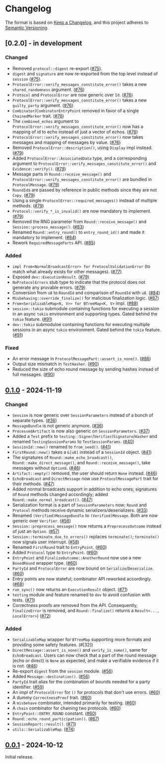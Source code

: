 # Changelog

The format is based on [Keep a Changelog](https://keepachangelog.com/en/1.0.0/),
and this project adheres to [Semantic Versioning](https://semver.org/spec/v2.0.0.html).


## [0.2.0] - in development

### Changed

- Removed `protocol::digest` re-export ([#75]).
- `digest` and `signature` are now re-exported from the top level instead of `session` ([#75]).
- `ProtocolError::verify_messages_constitute_error()` takes a new `shared_randomness` argument. ([#76])
- `Protocol` and `ProtocolError` are now generic over `Id`. ([#76])
- `ProtocolError::verify_messages_constitute_error()` takes a new `guilty_party` argument. ([#76])
- `Combinator`/`CombinatorEntryPoint` removed in favor of a single `ChainedMarker` trait. ([#76])
- The `combined_echos` argument to `ProtocolError::verify_messages_constitute_error()` now has a mapping of id to echo instead of just a vector of echos. ([#76])
- `ProtocolError::verify_messages_constitute_error()` now takes messages and mapping of messages by value. ([#76])
- Removed `ProtocolError::description()`, using `Display` impl instead. ([#79])
- Added `ProtocolError::AssociatedData` type, and a corresponding argument to `ProtocolError::verify_messages_constitute_error()` and `Evidence::verify()`. ([#79])
- Message parts in `Round::receive_message()` and `ProtocolError::verify_messages_constitute_error()` are bundled in `ProtocolMessage`. ([#79])
- `RoundId`s are passed by reference in public methods since they are not `Copy`. ([#79])
- Using a single `ProtocolError::required_messages()` instead of multiple methods. ([#79])
- `Protocol::verify_*_is_invalid()` are now mandatory to implement. ([#79])
- Removed the RNG parameter from `Round::receive_message()` and `Session::process_message()`. ([#83])
- Renamed `Round::entry_round()` to `entry_round_id()` and made it mandatory to implement. ([#84])
- Rework `RequiredMessageParts` API. ([#85])


### Added

- `impl From<NormalBroadcastError> for ProtocolValidationError` (to match what already exists for other messages). ([#77])
- Exposed `dev::ExecutionResult`. ([#79])
- `NoProtocolErrors` stub type to indicate that the protocol does not generate any provable errors. ([#79])
- Conversion from `u8` to `RoundId` and comparison of `RoundId` with `u8`. ([#84])
- `Misbehaving::override_finalize()` for malicious finalization logic. ([#87])
- `From<SerializableMap<K, V>> for BTreeMap<K, V>` impl. ([#88])
- `session::tokio` submodule containing functions for executing a session in an async `tokio` environment and supporting types. Gated behind the `tokio` feature. ([#91])
- `dev::tokio` submoduloe containing functions for executing multiple sessions in an async `tokio` environment. Gated behind the `tokio` feature. ([#91])


### Fixed

- An error message in `ProtocolMessagePart::assert_is_none()`. ([#86])
- Output size mismatch in `TestHasher`. ([#90])
- Reduced the size of echo round message by sending hashes instead of full messages. ([#90])


[#75]: https://github.com/entropyxyz/manul/pull/75
[#76]: https://github.com/entropyxyz/manul/pull/76
[#77]: https://github.com/entropyxyz/manul/pull/77
[#79]: https://github.com/entropyxyz/manul/pull/79
[#83]: https://github.com/entropyxyz/manul/pull/83
[#84]: https://github.com/entropyxyz/manul/pull/84
[#85]: https://github.com/entropyxyz/manul/pull/85
[#86]: https://github.com/entropyxyz/manul/pull/86
[#87]: https://github.com/entropyxyz/manul/pull/87
[#88]: https://github.com/entropyxyz/manul/pull/88
[#90]: https://github.com/entropyxyz/manul/pull/90
[#91]: https://github.com/entropyxyz/manul/pull/91


## [0.1.0] - 2024-11-19

### Changed

- `Session` is now generic over `SessionParameters` instead of a bunch of separate types. ([#36])
- `MessageBundle` is not generic anymore. ([#36])
- `ProcessedArtifact` is now also generic on `SessionParameters`. ([#37])
- Added a `Test` prefix to `testing::Signer`/`Verifier`/`Signature`/`Hasher` and renamed `TestingSessionParams` to `TestSessionParams`. ([#40])
- `SessionId::new()` renamed to `from_seed()`. ([#41])
- `FirstRound::new()` takes a `&[u8]` instead of a `SessionId` object. ([#41])
- The signatures of `Round::make_echo_broadcast()`, `Round::make_direct_message()`, and `Round::receive_message()`, take messages without `Option`s. ([#46])
- `Artifact::empty()` removed, the user should return `None` instead. ([#46])
- `EchoBroadcast` and `DirectMessage` now use `ProtocolMessagePart` trait for their methods. ([#47])
- Added normal broadcasts support in addition to echo ones; signatures of `Round` methods changed accordingly; added `Round::make_normal_broadcast()`. ([#47])
- Serialization format is a part of `SessionParameters` now; `Round` and `Protocol` methods receive dynamic serializers/deserializers. ([#33])
- Renamed `(Verified)MessageBundle` to `(Verified)Message`. Both are now generic over `Verifier`. ([#56])
- `Session::preprocess_message()` now returns a `PreprocessOutcome` instead of just an `Option`. ([#57])
- `Session::terminate_due_to_errors()` replaces `terminate()`; `terminate()` now signals user interrupt. ([#58])
- Renamed `FirstRound` trait to `EntryPoint`. ([#60])
- Added `Protocol` type to `EntryPoint`. ([#60])
- `EntryPoint` and `FinalizeOutcome::AnotherRound` now use a new `BoxedRound` wrapper type. ([#60])
- `PartyId` and `ProtocolError` are now bound on `Serialize`/`Deserialize`. ([#60])
- Entry points are now stateful; combinator API reworked accordingly. ([#68])
- `run_sync()` now returns an `ExecutionResult` object. ([#71])
- `testing` module and feature renamed to `dev` to avoid confusion with tests. ([#71])
- Correctness proofs are removed from the API. Consequently, `FinalizeError` is removed, and `Round::finalize()` returns a `Result<..., LocalError>`) ([#72])


### Added

- `SerializableMap` wrapper for `BTreeMap` supporting more formats and providing some safety features. (#[32])
- `DirectMessage::assert_is_none()` and `verify_is_some()`, same for `EchoBroadcast`. Users can now check that a part of the round message (echo or direct) is `None` as expected, and make a verifiable evidence if it is not. ([#46])
- Re-export `digest` from the `session` module. ([#56])
- Added `Message::destination()`. ([#56])
- `PartyId` trait alias for the combination of bounds needed for a party identifier. ([#59])
- An impl of `ProtocolError` for `()` for protocols that don't use errors. ([#60])
- A dummy `CorrectnessProof` trait. ([#60])
- A `misbehave` combinator, intended primarily for testing. ([#60])
- A `chain` combinator for chaining two protocols. ([#60])
- `EntryPoint::ENTRY_ROUND` constant. ([#60])
- `Round::echo_round_participation()`. ([#67])
- `SessionReport::result()`. ([#71])
- `utils::SerializableMap`. ([#74])


[#32]: https://github.com/entropyxyz/manul/pull/32
[#33]: https://github.com/entropyxyz/manul/pull/33
[#36]: https://github.com/entropyxyz/manul/pull/36
[#37]: https://github.com/entropyxyz/manul/pull/37
[#40]: https://github.com/entropyxyz/manul/pull/40
[#41]: https://github.com/entropyxyz/manul/pull/41
[#46]: https://github.com/entropyxyz/manul/pull/46
[#47]: https://github.com/entropyxyz/manul/pull/47
[#56]: https://github.com/entropyxyz/manul/pull/56
[#57]: https://github.com/entropyxyz/manul/pull/57
[#58]: https://github.com/entropyxyz/manul/pull/58
[#59]: https://github.com/entropyxyz/manul/pull/59
[#60]: https://github.com/entropyxyz/manul/pull/60
[#67]: https://github.com/entropyxyz/manul/pull/67
[#68]: https://github.com/entropyxyz/manul/pull/68
[#71]: https://github.com/entropyxyz/manul/pull/71
[#72]: https://github.com/entropyxyz/manul/pull/72
[#74]: https://github.com/entropyxyz/manul/pull/74


## [0.0.1] - 2024-10-12

Initial release.


[0.0.1]: https://github.com/entropyxyz/manul/releases/tag/v0.0.1
[0.1.0]: https://github.com/entropyxyz/manul/releases/tag/v0.1.0

